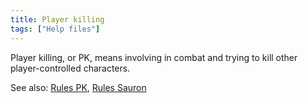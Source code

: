 ```yaml
---
title: Player killing
tags: ["Help files"]
---
```

Player killing, or PK, means involving in combat and trying to kill
other player-controlled characters.

See also: [Rules PK](Rules_PK "wikilink"), [Rules
Sauron](Rules_Sauron "wikilink")
